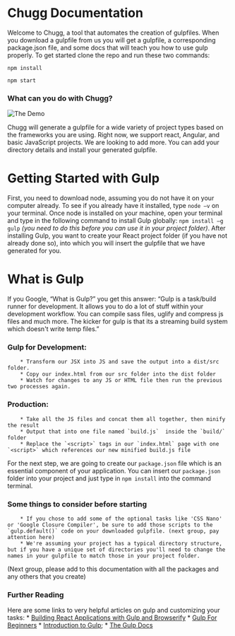 # Chugg Documentation

Welcome to Chugg, a tool that automates the creation of gulpfiles. When you download a gulpfile from us you will get a gulpfile, a corresponding package.json file, and some docs that will teach you how to use gulp properly. To get started clone the repo and run these two commands:

`npm install`

`npm start`

### What can you do with Chugg?

![The Demo](http://g.recordit.co/gTKK7uMIld.gif)

Chugg will generate a gulpfile for a wide variety of project types based on the frameworks you are using. Right now, we support react, Angular, and basic JavaScript projects. We are looking to add more. You can add your directory details and install your generated gulpfile.


# Getting Started with Gulp

First, you need to download node, assuming you do not have it on your computer already. To see if you already have it installed, type `node –v` on your terminal. Once node is installed on your machine, open your terminal and type in the following command to install Gulp globally: `npm install –g gulp` *(you need to do this before you can use it in your project folder)*.
After installing Gulp, you want to create your React project folder (if you have not already done so), into which you will insert the gulpfile that we have generated for you.

# What is Gulp

If you Google, “What is Gulp?” you get this answer: “Gulp is a task/build runner for development. It allows you to do a lot of stuff within your development workflow. You can compile sass files, uglify and compress js files and much more. The kicker for gulp is that its a streaming build system which doesn't write temp files.”

### Gulp for Development:
		* Transform our JSX into JS and save the output into a dist/src folder.
		* Copy our index.html from our src folder into the dist folder
		* Watch for changes to any JS or HTML file then run the previous two processes again.

### Production:
		* Take all the JS files and concat them all together, then minify the result
		* Output that into one file named `build.js`  inside the `build/` folder
		* Replace the `<script>` tags in our `index.html` page with one `<script>` which references our new minified build.js file
For the next step, we are going to create our `package.json` file which is an essential component of your application. You can insert our `package.json` folder into your project and just type in `npm install` into the command terminal.

### Some things to consider before starting
		* If you chose to add some of the optional tasks like 'CSS Nano' or 'Google Closure Compiler', be sure to add those scripts to the `gulp.default()` code on your downloaded gulpfile. (next group, pay attention here)
		* We're assuming your project has a typical directory structure, but if you have a unique set of directories you'll need to change the names in your gulpfile to match those in your project folder.

(Next group, please add to this documentation with all the packages and any others that you create)


### Further Reading
Here are some links to very helpful articles on gulp and customizing your tasks:
			* [Building React Applications with Gulp and Browserify](http://tylermcginnis.com/reactjs-tutorial-pt-2-building-react-applications-with-gulp-and-browserify/ "Building React Applications with Gulp and Browserify, Tyler McGinnis")
			* [Gulp For Beginners](https://css-tricks.com/gulp-for-beginners/ "Gulp for Beginners, CSS-Tricks")
			* [Introduction to Gulp](http://www.sitepoint.com/introduction-gulp-js/ "Introduction to Gulp, SitePoint");
			* [The Gulp Docs](https://github.com/gulpjs/gulp/tree/master/docs "Gulp Docs")
